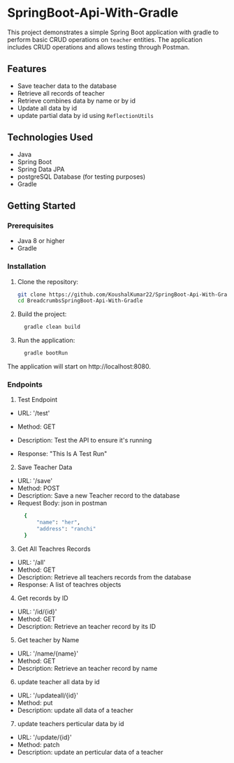 # SpringBoot-Api-With-Gradle

This project demonstrates a simple Spring Boot application with gradle to perform basic CRUD operations on `teacher` entities. The application includes CRUD operations and allows testing through Postman.
## Features

- Save teacher data to the database
- Retrieve all records of teacher
- Retrieve combines data by name or by id
- Update all data by id
- update partial data by id using `ReflectionUtils`

## Technologies Used

- Java
- Spring Boot
- Spring Data JPA
- postgreSQL Database (for testing purposes)
- Gradle

## Getting Started

### Prerequisites

- Java 8 or higher
- Gradle

### Installation

1. Clone the repository:
   ```sh
   git clone https://github.com/KoushalKumar22/SpringBoot-Api-With-Gradle.git
   cd BreadcrumbsSpringBoot-Api-With-Gradle

2. Build the project:
   ```sh
     gradle clean build
3. Run the application:
   ```sh
     gradle bootRun
The application will start on http://localhost:8080.

### Endpoints

1. Test Endpoint
- URL: '/test'

- Method: GET

- Description: Test the API to ensure it's running

- Response: "This Is A Test Run"

2. Save Teacher Data
- URL: '/save'
- Method: POST
- Description: Save a new Teacher record to the database
- Request Body: json in postman
  ```sh
    {
        "name": "her",
        "address": "ranchi"
    }

3. Get All Teachres Records
- URL: '/all'
- Method: GET
- Description: Retrieve all teachers records from the database
- Response: A list of teachres objects
  
4. Get records by ID
- URL: '/id/{id}'
- Method: GET
- Description: Retrieve an teacher record by its ID
5. Get teacher by Name
- URL: '/name/{name}'
- Method: GET
- Description: Retrieve an teacher record by name

6. update teacher all data by id
- URL: '/updateall/{id}'
- Method: put
- Description: update all data of a teacher

7. update teachers perticular data by id
- URL: '/update/{id}'
- Method: patch
- Description: update an perticular data of a teacher

